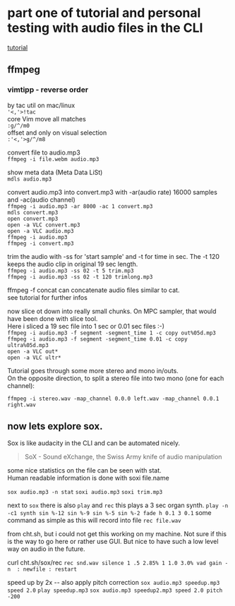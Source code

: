 # part one of tutorial and personal testing with audio files in the CLI

[tutorial](https://hackernoon.com/audio-handling-basics-how-to-process-audio-files-using-python-cli-jo283u3y) 

## ffmpeg

### vimtipp - reverse order   
by tac util on mac/linux  
`'<,'>!tac`  
core Vim move all matches  
`:g/^/m0`  
offset and only on visual selection  
`:'<,'>g/^/m8`  
  
convert file to audio.mp3  
`ffmpeg -i file.webm audio.mp3`  
  
show meta data (Meta Data LiSt)  
`mdls audio.mp3`  
  
convert audio.mp3 into convert.mp3 with -ar(audio rate) 16000 samples and -ac(audio channel)  
`ffmpeg -i audio.mp3 -ar 8000 -ac 1 convert.mp3`  
`mdls convert.mp3`  
`open convert.mp3`  
`open -a VLC convert.mp3`  
`open -a VLC audio.mp3`  
`ffmpeg -i audio.mp3`  
`ffmpeg -i convert.mp3`  
  
trim the audio with -ss for 'start sample' and -t for time in sec. The -t 120 keeps the audio clip in original 19 sec length.  
`ffmpeg -i audio.mp3 -ss 02 -t 5 trim.mp3`  
`ffmpeg -i audio.mp3 -ss 02 -t 120 trimlong.mp3`  
  
ffmpeg -f concat can concatenate audio files similar to cat.  
see tutorial for further infos  
  
now slice ot down into really small chunks. On MPC sampler, that would have been done with slice tool.  
Here i sliced a 19 sec file into 1 sec or 0.01 sec files :-)  
`ffmpeg -i audio.mp3 -f segment -segment_time 1 -c copy out%05d.mp3`  
`ffmpeg -i audio.mp3 -f segment -segment_time 0.01 -c copy ultra%05d.mp3`  
`open -a VLC out*`  
`open -a VLC ultr*`  
  
Tutorial goes through some more stereo and mono in/outs.  
On the opposite direction, to split a stereo file into two mono (one for each channel):  
  
`ffmpeg -i stereo.wav -map_channel 0.0.0 left.wav -map_channel 0.0.1 right.wav`  
  
## now lets explore sox.
Sox is like audacity in the CLI and can be automated nicely.
> SoX - Sound eXchange, the Swiss Army knife of audio manipulation

some nice statistics on the file can be seen with stat.  
Human readable information is done with soxi file.name

`sox audio.mp3 -n stat`
`soxi audio.mp3`
`soxi trim.mp3`

next to `sox` there is also `play` and `rec`
this plays a 3 sec organ synth.
`play -n -c1 synth sin %-12 sin %-9 sin %-5 sin %-2 fade h 0.1 3 0.1`
some command as simple as this will record into file
`rec file.wav`

from cht.sh, but i could not get this working on my machine. Not sure if this is the way to go here or rather use GUI. But nice to have such a low level way on audio in the future.

curl cht.sh/sox/rec
`rec snd.wav silence 1 .5 2.85% 1 1.0 3.0% vad gain -n  : newfile : restart`

speed up by 2x -- also apply pitch correction
`sox audio.mp3 speedup.mp3 speed 2.0`
`play speedup.mp3`
`sox audio.mp3 speedup2.mp3 speed 2.0 pitch -200`
